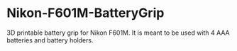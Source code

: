 # Nikon-F601M-BatteryGrip
3D printable battery grip for Nikon F601M.
It is meant to be used with 4 AAA batteries and battery holders.
